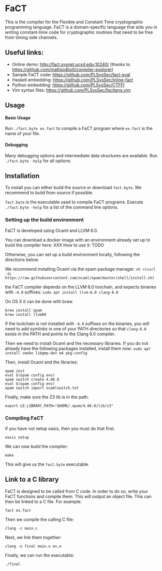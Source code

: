 
# FaCT

This is the compiler for the Flexible and Constant Time cryptographic programming language.
FaCT is a domain-specific language that aids you in writing constant-time code for cryptographic routines
that need to be free from timing side channels.

## Useful links:

- Online demo: http://fact.sysnet.ucsd.edu:10240/ (thanks to https://github.com/mattgodbolt/compiler-explorer)
- Sample FaCT code: https://github.com/PLSysSec/fact-eval
- Haskell embedding: https://github.com/PLSysSec/inline-fact
- Python embedding: https://github.com/PLSysSec/CTFFI
- Vim syntax files: https://github.com/PLSysSec/factlang.vim

## Usage

#### Basic Usage

Run ```./fact.byte ex.fact``` to compile a FaCT program where ```ex.fact``` is the name of your file.

#### Debugging

Many debugging options and intermediate data structures are available. Run ```./fact.byte -help``` for all options.

## Installation

To install you can either build the source or download ```fact.byte```. We recommend to build from source if possible.

```fact.byte``` is the executable used to compile FaCT programs. Execute ```./fact.byte -help``` for a list of the command line options.

### Setting up the build environment

FaCT is developed using Ocaml and LLVM 6.0.

You can download a docker image with an environment already set up to build the compiler here: XXX
How to use it: TODO

Otherwise, you can set up a build environment locally, following the directions below.

We recommend installing Ocaml via the opam package manager:
```sh <(curl -sL https://raw.githubusercontent.com/ocaml/opam/master/shell/install.sh)```

the FaCT compiler depends on the LLVM 6.0 toochain,
and expects binaries with `-6.0` suffixes:
```sudo apt install llvm-6.0 clang-6.0```

On OS X it can be done with brew.

```
brew install opam
brew install llvm60
```

If the toolchain is not installed with `-6.0` suffixes on the binaries,
you will need to add symlinks in one of your PATH directories so
that `clang-6.0` exists in the PATH and points to the Clang 6.0 compiler.

Then we need to install Ocaml and the necessary libraries.
If you do not already have the following packages installed, install them now:
```sudo apt install cmake libgmp-dev m4 pkg-config```

Then, install Ocaml and the libraries:

```
opam init
eval $(opam config env)
opam switch create 4.06.0
eval $(opam config env)
opam switch import ocamlswitch.txt
```

Finally, make sure the Z3 lib is in the path:

```export LD_LIBRARY_PATH="$HOME/.opam/4.06.0/lib/z3"```

### Compiling FaCT

If you have not setup oasis, then you must do that first.

```oasis setup```

We can now build the compiler:

```make```

This will give us the ```fact.byte``` executable.

## Link to a C library

FaCT is designed to be called from C code. In order to do so, write your FaCT functions and compile them. This will output an object file. This can then be linked to a C file. For example:

```fact ex.fact```

Then we compile the calling C file:

```
clang -c main.c
```

Next, we link them together:

```clang -o final main.o ex.o```

Finally, we can run the executable:

```./final```
